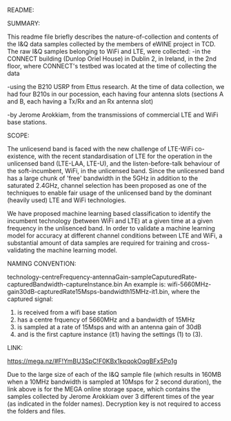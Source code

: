 README:

SUMMARY:

This readme file briefly describes the nature-of-collection and contents of the I&Q data samples collected by the members of eWINE project in TCD. The raw I&Q samples belonging to WiFi and LTE, were collected:
 -in the CONNECT building (Dunlop Oriel House) in Dublin 2, in Ireland, in the 2nd floor, where CONNECT's testbed was located at the time of collecting the data
 
 -using the B210 USRP from Ettus research. At the time of data collection, we had four B210s in our pocession, each having four antenna slots (sections A and B, each having a Tx/Rx and an Rx antenna slot)
 
 -by Jerome Arokkiam, from the transmissions of commercial LTE and WiFi base stations.

SCOPE:

The unlicesend band is faced with the new challenge of LTE-WiFi co-existence, with the recent standardisation of LTE for the operation in the unlicensed band (LTE-LAA, LTE-U), and the listen-before-talk behaviour of the soft-incumbent, WiFi, in the unlicensed band. Since the unlicesned band has a large chunk of 'free' bandwidth in the 5GHz in addition to the saturated 2.4GHz, channel selection has been proposed as one of the techniques to enable fair usage of the unlicensed band by the dominant (heavily used) LTE and WiFi technologies.

We have proposed machine learning based classification to identify the incumbent technology (between WiFi and LTE) at a given time at a given frequency in the unlisenced band. In order to validate a machine learning model for accuracy at different channel conditions between LTE and WiFi, a substantial amount of data samples are required for training and cross-validating the machine learning model.

NAMING CONVENTION:

technology-centreFrequency-antennaGain-sampleCaputuredRate-capturedBandwidth-captureInstance.bin
An example is:
wifi-5660MHz-gain30dB-capturedRate15Msps-bandwidth15MHz-it1.bin, where the captured signal:
1. is received from a wifi base station
2. has a centre frquency of 5660MHz and a bandwidth of 15MHz
3. is sampled at a rate of 15Msps and with an antenna gain of 30dB
4. and is the first capture instance (it1) having the settings (1) to (3).

LINK:


https://mega.nz/#F!YmBU3SpC!F0KBx1kpqokOqgBFx5Po1g

Due to the large size of each of the I&Q sample file (which results in 160MB when a 10MHz bandwidth is sampled at 10Msps for 2 second duration), the link above is for the MEGA online storage space, which contains the samples collected by Jerome Arokkiam over 3 different times of the year (as indicated in the folder names). Decryption key is not required to access the folders and files.
